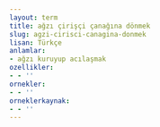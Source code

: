 ```yaml
---
layout: term
title: ağzı çirişçi çanağına dönmek
slug: agzi-cirisci-canagina-donmek
lisan: Türkçe
anlamlar:
- ağzı kuruyup acılaşmak
ozellikler:
- - ''
ornekler:
- - ''
orneklerkaynak:
- - ''
---
```

